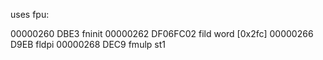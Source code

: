 uses fpu:

00000260  DBE3              fninit
00000262  DF06FC02          fild word [0x2fc]
00000266  D9EB              fldpi
00000268  DEC9              fmulp st1
